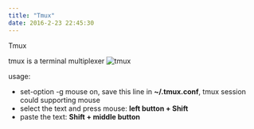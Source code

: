 ```yaml
---
title: "Tmux"
date: 2016-2-23 22:45:30
---
```


Tmux

tmux is a terminal multiplexer
![tmux](https://raw.githubusercontent.com/linychuo/my-blog/master/imgs/ss-tmux4.png)

usage:

- set-option -g mouse on, save this line in __~/.tmux.conf__, tmux session could supporting mouse
- select the text and press mouse: **left button + Shift**
- paste the text: **Shift + middle button**
